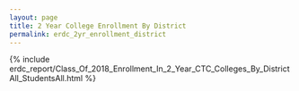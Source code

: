 ```yaml
---
layout: page
title: 2 Year College Enrollment By District
permalink: erdc_2yr_enrollment_district
---
```



{% include erdc_report/Class_Of_2018_Enrollment_In_2_Year_CTC_Colleges_By_DistrictAll_StudentsAll.html %}

